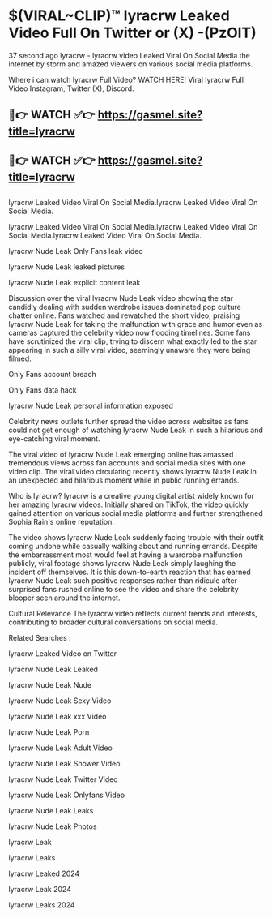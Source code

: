 # $(VIRAL~CLIP)™ lyracrw Leaked Video Full On Twitter or (X) -(PzOlT)
37 second ago lyracrw - lyracrw video Leaked Viral On Social Media the internet by storm and amazed viewers on various social media platforms.

Where i can watch lyracrw Full Video? WATCH HERE! Viral lyracrw Full Video Instagram, Twitter (X), Discord.

## 🔴👉 WATCH ✅👉 https://gasmel.site?title=lyracrw
## 🔴👉 WATCH ✅👉 https://gasmel.site?title=lyracrw
##
lyracrw Leaked Video Viral On Social Media.lyracrw Leaked Video Viral On Social Media.

lyracrw Leaked Video Viral On Social Media.lyracrw Leaked Video Viral On Social Media.lyracrw Leaked Video Viral On Social Media.

lyracrw Nude Leak Only Fans leak video

lyracrw Nude Leak leaked pictures

lyracrw Nude Leak explicit content leak

Discussion over the viral lyracrw Nude Leak video showing the star candidly dealing with sudden wardrobe issues dominated pop culture chatter online. Fans watched and rewatched the short video, praising lyracrw Nude Leak for taking the malfunction with grace and humor even as cameras captured the celebrity video now flooding timelines. Some fans have scrutinized the viral clip, trying to discern what exactly led to the star appearing in such a silly viral video, seemingly unaware they were being filmed.


Only Fans account breach

Only Fans data hack

lyracrw Nude Leak personal information exposed

Celebrity news outlets further spread the video across websites as fans could not get enough of watching lyracrw Nude Leak in such a hilarious and eye-catching viral moment.


The viral video of lyracrw Nude Leak emerging online has amassed tremendous views across fan accounts and social media sites with one video clip. The viral video circulating recently shows lyracrw Nude Leak in an unexpected and hilarious moment while in public running errands.


Who is lyracrw? lyracrw is a creative young digital artist widely known for her amazing lyracrw videos. Initially shared on TikTok, the video quickly gained attention on various social media platforms and further strengthened Sophia Rain's online reputation.

The video shows lyracrw Nude Leak suddenly facing trouble with their outfit coming undone while casually walking about and running errands. Despite the embarrassment most would feel at having a wardrobe malfunction publicly, viral footage shows lyracrw Nude Leak simply laughing the incident off themselves. It is this down-to-earth reaction that has earned lyracrw Nude Leak such positive responses rather than ridicule after surprised fans rushed online to see the video and share the celebrity blooper seen around the internet.

Cultural Relevance The lyracrw video reflects current trends and interests, contributing to broader cultural conversations on social media.

Related Searches :

lyracrw Leaked Video on Twitter

lyracrw Nude Leak Leaked

lyracrw Nude Leak Nude

lyracrw Nude Leak Sexy Video

lyracrw Nude Leak xxx Video

lyracrw Nude Leak Porn

lyracrw Nude Leak Adult Video

lyracrw Nude Leak Shower Video

lyracrw Nude Leak Twitter Video

lyracrw Nude Leak Onlyfans Video

lyracrw Nude Leak Leaks

lyracrw Nude Leak Photos

lyracrw Leak

lyracrw Leaks

lyracrw Leaked 2024

lyracrw Leak 2024

lyracrw Leaks 2024
